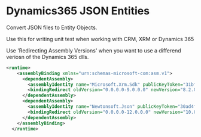 # Dynamics365 JSON Entities

Convert JSON files to Entity Objects.

Use this for writing unit test when working with CRM, XRM or Dynamics 365


Use 'Redirecting Assembly Versions' when you want to use a differend veriosn of the Dynamics 365 dlls.
```xml
<runtime>
    <assemblyBinding xmlns="urn:schemas-microsoft-com:asm.v1">
      <dependentAssembly>
        <assemblyIdentity name="Microsoft.Xrm.Sdk" publicKeyToken="31bf3856ad364e35" culture="neutral" />
        <bindingRedirect oldVersion="0.0.0.0-9.0.0.0" newVersion="8.2.0.0" />
      </dependentAssembly>
      <dependentAssembly>
        <assemblyIdentity name="Newtonsoft.Json" publicKeyToken="30ad4fe6b2a6aeed" culture="neutral" />
        <bindingRedirect oldVersion="0.0.0.0-12.0.0.0" newVersion="10.0.0.0" />
      </dependentAssembly>
    </assemblyBinding>
  </runtime>
  ```